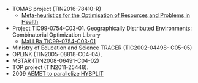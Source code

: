 * TOMAS project (TIN2016-78410-R)
  * [Meta-heuristics for the Optimisation of Resources and Problems in Health](https://github.com/Tomas-Morph/coordination)
* Project TIC99-0754-C03-01. Geographically Distributed Environments: Combinatorial Optimization Library
  * [MaLLBa TIC99-0754-C03-01](http://neo.lcc.uma.es/mallba/easy-mallba/html/mallba.html)
* Ministry of Education and Science TRACER (TIC2002-04498- C05-05) 
* OPLINK (TIN2005-08818-C04-04), 
* MSTAR (TIN2008-06491-C04-02)
* TOP project (TIN2011-25448). 
* 2009 [AEMET to parallelize HYSPLIT](http://www.aemet.es/es/conocermas/recursos_en_linea/publicaciones_y_estudios/publicaciones/detalles/Paralelizacion_obtencion_datos_HSPLIT)
